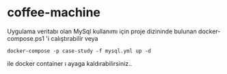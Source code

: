 # coffee-machine
Uygulama veritabı olan MySql kullanımı için proje dizininde bulunan docker-compose.ps1 'i calıştırabilir veya 
```
docker-compose -p case-study -f mysql.yml up -d
```
ile docker container ı ayaga kaldırabilirsiniz..
